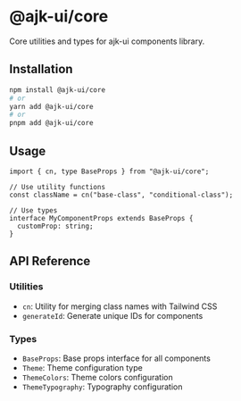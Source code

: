# @ajk-ui/core

Core utilities and types for ajk-ui components library.

## Installation

```bash
npm install @ajk-ui/core
# or
yarn add @ajk-ui/core
# or
pnpm add @ajk-ui/core
```

## Usage

```tsx
import { cn, type BaseProps } from "@ajk-ui/core";

// Use utility functions
const className = cn("base-class", "conditional-class");

// Use types
interface MyComponentProps extends BaseProps {
  customProp: string;
}
```

## API Reference

### Utilities

- `cn`: Utility for merging class names with Tailwind CSS
- `generateId`: Generate unique IDs for components

### Types

- `BaseProps`: Base props interface for all components
- `Theme`: Theme configuration type
- `ThemeColors`: Theme colors configuration
- `ThemeTypography`: Typography configuration
